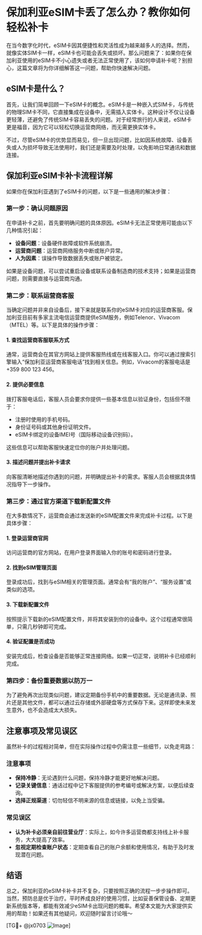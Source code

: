 # 保加利亚eSIM卡丢了怎么办？教你如何轻松补卡

在当今数字化时代，eSIM卡因其便捷性和灵活性成为越来越多人的选择。然而，就像实体SIM卡一样，eSIM卡也可能会丢失或损坏。那么问题来了：如果你在保加利亚使用的eSIM卡不小心遗失或者无法正常使用了，该如何申请补卡呢？别担心，这篇文章将为你详细解答这一问题，帮助你快速解决问题。

## eSIM卡是什么？

首先，让我们简单回顾一下eSIM卡的概念。eSIM卡是一种嵌入式SIM卡，与传统的物理SIM卡不同，它直接集成在设备中，无需插入实体卡。这种设计不仅让设备更轻薄，还避免了传统SIM卡容易丢失的问题。对于经常旅行的人来说，eSIM卡更是福音，因为它可以轻松切换运营商网络，而无需更换实体卡。

不过，尽管eSIM卡的优势显而易见，但一旦出现问题，比如因系统故障、设备丢失或人为损坏导致无法使用时，我们还是需要及时处理，以免影响日常通讯和数据连接。

## 保加利亚eSIM卡补卡流程详解

如果你在保加利亚遇到了eSIM卡的问题，以下是一些通用的解决步骤：

### 第一步：确认问题原因

在申请补卡之前，首先要明确问题的具体原因。eSIM卡无法正常使用可能由以下几种情况引起：
- **设备问题**：设备硬件故障或软件系统崩溃。
- **运营商问题**：运营商网络服务中断或账户异常。
- **人为因素**：误操作导致数据丢失或账户被锁定。

如果是设备问题，可以尝试重启设备或联系设备制造商的技术支持；如果是运营商问题，则需要直接与运营商沟通。

### 第二步：联系运营商客服

当确定问题并非来自设备后，接下来就是联系你的eSIM卡对应的运营商客服。保加利亚目前有多家主流电信运营商提供eSIM服务，例如Telenor、Vivacom（MTEL）等。以下是具体的操作步骤：

#### 1. 查找运营商客服联系方式
通常，运营商会在其官方网站上提供客服热线或在线客服入口。你可以通过搜索引擎输入“保加利亚运营商客服电话”找到相关信息。例如，Vivacom的客服电话是+359 800 123 456。

#### 2. 提供必要信息
拨打客服电话后，客服人员会要求你提供一些基本信息以验证身份，包括但不限于：
- 注册时使用的手机号码。
- 身份证号码或其他身份证明文件。
- eSIM卡绑定的设备IMEI号（国际移动设备识别码）。

这些信息可以帮助客服快速定位你的账户并处理问题。

#### 3. 描述问题并提出补卡请求
向客服清晰地描述你遇到的问题，并明确提出补卡的需求。客服人员会根据具体情况指导下一步操作。

### 第三步：通过官方渠道下载新配置文件

在大多数情况下，运营商会通过发送新的eSIM配置文件来完成补卡过程。以下是具体步骤：

#### 1. 登录运营商官网
访问运营商的官方网站，在用户登录界面输入你的账号和密码进行登录。

#### 2. 找到eSIM管理页面
登录成功后，找到与eSIM相关的管理页面。通常会有“我的账户”、“服务设置”或类似的选项。

#### 3. 下载新配置文件
按照提示下载新的eSIM配置文件，并将其安装到你的设备中。这个过程通常很简单，只需几秒钟即可完成。

#### 4. 验证配置是否成功
安装完成后，检查设备是否能够正常连接网络。如果一切正常，说明补卡已经顺利完成。

### 第四步：备份重要数据以防万一

为了避免再次出现类似问题，建议定期备份手机中的重要数据。无论是通讯录、照片还是其他文件，都可以通过云存储或外部硬盘等方式保存下来。这样即使未来发生意外，也不会造成太大损失。

## 注意事项及常见误区

虽然补卡的过程相对简单，但在实际操作过程中仍需注意一些细节，以免走弯路：

### 注意事项

- **保持冷静**：无论遇到什么问题，保持冷静才能更好地解决问题。
- **记录关键信息**：通话过程中记下客服提供的参考编号或解决方案，以便后续查询。
- **选择正规渠道**：切勿轻信不明来源的信息或链接，以免上当受骗。

### 常见误区

- **认为补卡必须亲自前往营业厅**：实际上，如今许多运营商都支持线上补卡服务，大大提高了效率。
- **忽视定期检查账户状态**：定期查看自己的账户余额和使用情况，有助于及时发现潜在问题。

## 结语

总之，保加利亚的eSIM卡补卡并不复杂，只要按照正确的流程一步步操作即可。当然，预防总是优于治疗。平时养成良好的使用习惯，比如妥善保管设备、定期更新系统版本等，都能有效减少eSIM卡出现问题的概率。希望本文能为大家提供实用的帮助！如果还有其他疑问，欢迎随时留言讨论哦～

[TG💪+ @jx0703 ![Image](https://github.com/user-attachments/assets/dbca1d08-cadb-493c-b0ec-ad6f7a83f270)]